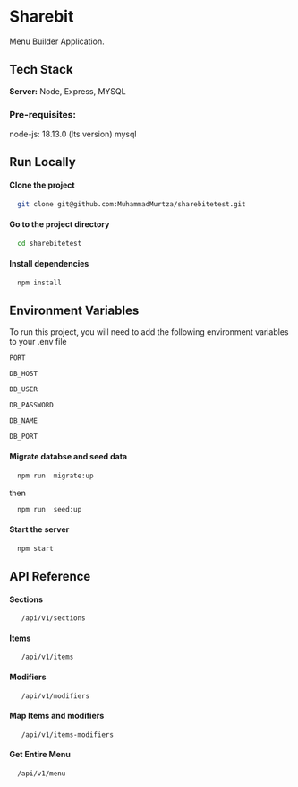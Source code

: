 
# Sharebit

Menu Builder Application.

## Tech Stack


**Server:** Node, Express, MYSQL

### Pre-requisites:
node-js: 18.13.0 (lts version)
mysql




## Run Locally

#### Clone the project

```bash
  git clone git@github.com:MuhammadMurtza/sharebitetest.git
```

#### Go to the project directory

```bash
  cd sharebitetest
```

#### Install dependencies

```bash
  npm install
```


## Environment Variables

To run this project, you will need to add the following environment variables to your .env file

`PORT`

`DB_HOST`

`DB_USER`

`DB_PASSWORD`

`DB_NAME`

`DB_PORT`


#### Migrate databse and seed data

```bash
  npm run  migrate:up
```
then

```bash
  npm run  seed:up
```

#### Start the server

```bash
  npm start
```




## API Reference

#### Sections

```http
   /api/v1/sections
```

#### Items

```http
   /api/v1/items
```

#### Modifiers

```http
   /api/v1/modifiers
```

#### Map Items and modifiers

```http
   /api/v1/items-modifiers
```

#### Get Entire Menu

```http
  /api/v1/menu
```



